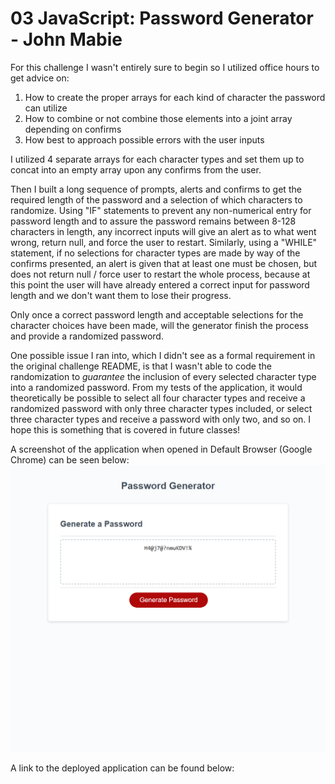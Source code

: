 # 03 JavaScript: Password Generator - John Mabie

For this challenge I wasn't entirely sure to begin so I utilized office hours to get advice on:
1) How to create the proper arrays for each kind of character the password can utilize
2) How to combine or not combine those elements into a joint array depending on confirms
3) How best to approach possible errors with the user inputs

I utilized 4 separate arrays for each character types and set them up to concat into an empty array upon any confirms from the user. 

Then I built a long sequence of prompts, alerts and confirms to get the required length of the password and a selection of which characters to randomize. Using "IF" statements to prevent any non-numerical entry for password length and to assure the password remains between 8-128 characters in length, any incorrect inputs will give an alert as to what went wrong, return null, and force the user to restart. Similarly, using a "WHILE" statement, if no selections for character types are made by way of the confirms presented, an alert is given that at least one must be chosen, but does not return null / force user to restart the whole process, because at this point the user will have already entered a correct input for password length and we don't want them to lose their progress. 

Only once a correct password length and acceptable selections for the character choices have been made, will the generator finish the process and provide a randomized password. 

One possible issue I ran into, which I didn't see as a formal requirement in the original challenge README, is that I wasn't able to code the randomization to *guarantee* the inclusion of every selected character type into a randomized password. From my tests of the application, it would theoretically be possible to select all four character types and receive a randomized password with only three character types included, or select three character types and receive a password with only two, and so on. I hope this is something that is covered in future classes!

A screenshot of the application when opened in Default Browser (Google Chrome) can be seen below:
![Screenshot of my Random Password Generator](./assets/images/javascript-password-generator-screenshot.png)

A link to the deployed application can be found below:
